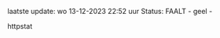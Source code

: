 laatste update: 
wo 13-12-2023 22:52   uur 
Status: FAALT - geel - 
<div class="service Y">httpstat</div>